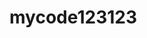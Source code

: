 # mycode123123




<script src='./jq.js'></script>
<script>
	var oTree, aLi;
	$(function() {
	oTree = $('.summary');
	aLi = oTree.find('.chapter[data-level!="0"]');
	aLi.css('background-color','red');
	});
	console.log(aLi);
</script>


